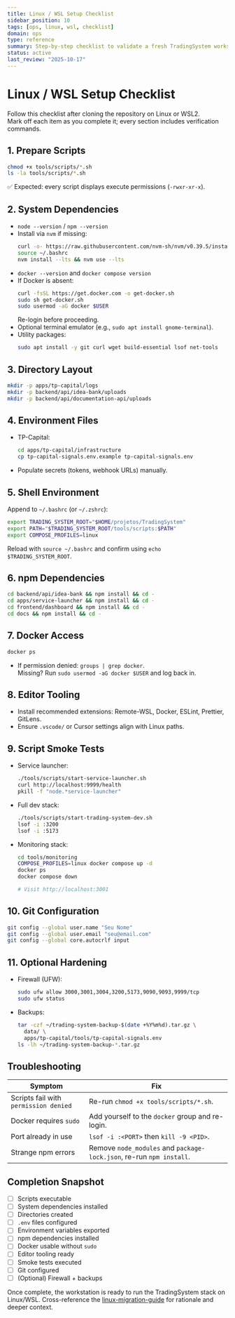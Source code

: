 ```yaml
---
title: Linux / WSL Setup Checklist
sidebar_position: 10
tags: [ops, linux, wsl, checklist]
domain: ops
type: reference
summary: Step-by-step checklist to validate a fresh TradingSystem workstation on Linux or WSL2
status: active
last_review: "2025-10-17"
---
```


# Linux / WSL Setup Checklist

Follow this checklist after cloning the repository on Linux or WSL2.  
Mark off each item as you complete it; every section includes verification commands.

## 1. Prepare Scripts

```bash
chmod +x tools/scripts/*.sh
ls -la tools/scripts/*.sh
```

✅ Expected: every script displays execute permissions (`-rwxr-xr-x`).

## 2. System Dependencies

- `node --version` / `npm --version`
- Install via `nvm` if missing:
  ```bash
  curl -o- https://raw.githubusercontent.com/nvm-sh/nvm/v0.39.5/install.sh | bash
  source ~/.bashrc
  nvm install --lts && nvm use --lts
  ```
- `docker --version` and `docker compose version`
- If Docker is absent:
  ```bash
  curl -fsSL https://get.docker.com -o get-docker.sh
  sudo sh get-docker.sh
  sudo usermod -aG docker $USER
  ```
  Re-login before proceeding.
- Optional terminal emulator (e.g., `sudo apt install gnome-terminal`).
- Utility packages:
  ```bash
  sudo apt install -y git curl wget build-essential lsof net-tools
  ```

## 3. Directory Layout

```bash
mkdir -p apps/tp-capital/logs
mkdir -p backend/api/idea-bank/uploads
mkdir -p backend/api/documentation-api/uploads
```

## 4. Environment Files

- TP-Capital:
  ```bash
  cd apps/tp-capital/infrastructure
  cp tp-capital-signals.env.example tp-capital-signals.env
  ```
- Populate secrets (tokens, webhook URLs) manually.

## 5. Shell Environment

Append to `~/.bashrc` (or `~/.zshrc`):

```bash
export TRADING_SYSTEM_ROOT="$HOME/projetos/TradingSystem"
export PATH="$TRADING_SYSTEM_ROOT/tools/scripts:$PATH"
export COMPOSE_PROFILES=linux
```

Reload with `source ~/.bashrc` and confirm using `echo $TRADING_SYSTEM_ROOT`.

## 6. npm Dependencies

```bash
cd backend/api/idea-bank && npm install && cd -
cd apps/service-launcher && npm install && cd -
cd frontend/dashboard && npm install && cd -
cd docs && npm install && cd -
```

## 7. Docker Access

```bash
docker ps
```

- If permission denied: `groups | grep docker`.  
  Missing? Run `sudo usermod -aG docker $USER` and log back in.

## 8. Editor Tooling

- Install recommended extensions: Remote-WSL, Docker, ESLint, Prettier, GitLens.
- Ensure `.vscode/` or Cursor settings align with Linux paths.

## 9. Script Smoke Tests

- Service launcher:
  ```bash
  ./tools/scripts/start-service-launcher.sh
  curl http://localhost:9999/health
  pkill -f "node.*service-launcher"
  ```
- Full dev stack:
  ```bash
  ./tools/scripts/start-trading-system-dev.sh
  lsof -i :3200
  lsof -i :5173
  ```
- Monitoring stack:
  ```bash
  cd tools/monitoring
  COMPOSE_PROFILES=linux docker compose up -d
  docker ps
  docker compose down
  ```
  ```bash
  # Visit http://localhost:3001
  ```

## 10. Git Configuration

```bash
git config --global user.name "Seu Nome"
git config --global user.email "seu@email.com"
git config --global core.autocrlf input
```

## 11. Optional Hardening

- Firewall (UFW):
  ```bash
  sudo ufw allow 3000,3001,3004,3200,5173,9090,9093,9999/tcp
  sudo ufw status
  ```
- Backups:
  ```bash
  tar -czf ~/trading-system-backup-$(date +%Y%m%d).tar.gz \
    data/ \
    apps/tp-capital/tools/tp-capital-signals.env
  ls -lh ~/trading-system-backup-*.tar.gz
  ```

## Troubleshooting

| Symptom | Fix |
|---------|-----|
| Scripts fail with `permission denied` | Re-run `chmod +x tools/scripts/*.sh`. |
| Docker requires `sudo` | Add yourself to the `docker` group and re-login. |
| Port already in use | `lsof -i :<PORT>` then `kill -9 <PID>`. |
| Strange npm errors | Remove `node_modules` and `package-lock.json`, re-run `npm install`. |

## Completion Snapshot

- [ ] Scripts executable
- [ ] System dependencies installed
- [ ] Directories created
- [ ] `.env` files configured
- [ ] Environment variables exported
- [ ] npm dependencies installed
- [ ] Docker usable without `sudo`
- [ ] Editor tooling ready
- [ ] Smoke tests executed
- [ ] Git configured
- [ ] (Optional) Firewall + backups

Once complete, the workstation is ready to run the TradingSystem stack on Linux/WSL. Cross-reference the [linux-migration-guide](../linux-migration-guide.md) for rationale and deeper context.
